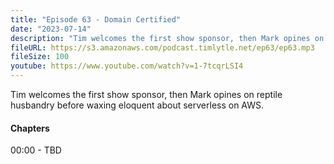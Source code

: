 ```yaml
---
title: "Episode 63 - Domain Certified"
date: "2023-07-14"
description: "Tim welcomes the first show sponsor, then Mark opines on reptile husbandry before waxing eloquent about serverless on AWS." 
fileURL: https://s3.amazonaws.com/podcast.timlytle.net/ep63/ep63.mp3
fileSize: 100
youtube: https://www.youtube.com/watch?v=1-7tcqrLSI4
---
```


Tim welcomes the first show sponsor, then Mark opines on reptile husbandry before waxing eloquent about serverless on AWS. 

#### Chapters

00:00 - TBD  
